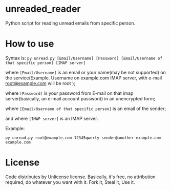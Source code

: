 # unreaded_reader
Python script for reading unread emails from specific person.
# How to use
Syntax is:
```py unread.py [Email/Username] [Password] [Email/Username of that specific person] [IMAP server]```

where ```[Email/Username]``` is an email or your name(may be not supported) on the service(Example. Username on example.com IMAP server, with e-mail root@example.com will be root );

where ```[Password]``` is your password from E-mail on that imap server(basically, an e-mail account password) in an unencrypted form;

where ```[Email/Username of that specific person]``` is an email of the sender;

and where ```[IMAP server]``` is an IMAP server.

Example:

```py unread.py root@example.com 12345qwerty sender@another-example.com example.com```

# License

Code distributes by Unlicense license. Basically, it's free, no attribution required, do whatever you want with it.
Fork it, Steal it, Use it.
